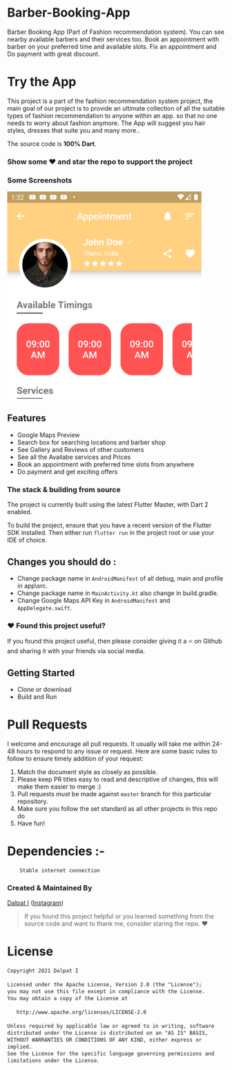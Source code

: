 # Barber-Booking-App

Barber Booking App (Part of Fashion recommendation system). You can see nearby available barbers and their services too. Book an appointment with barber on your preferred time and available slots.
Fix an appointment and Do payment with great discount.

# Try the App

This project is a part of the fashion recommendation system project, the main goal of our project is to provide an ultimate collection of all the suitable types of fashion recommendation to anyone within an app. so that no one needs to worry about fashion anymore. The App will suggest you hair styles, dresses that suite you and many more..

The source code is **100% Dart**.

### Show some :heart: and star the repo to support the project

### Some Screenshots

<img height="480px" src="https://github.com/Mukulshingwani/medbuddy/blob/9b063b010058ed3b7c1a7c5f32b4dd54e46e5c3b/assets/images/118353435-ca0b1800-b583-11eb-9186-970def982a23.png">

## Features
- Google Maps Preview
- Search box for searching locations and barber shop
- See Gallery and Reviews of other customers
- See all the Availabe services and Prices
- Book an appointment with preferred time slots from anywhere
- Do payment and get exciting offers

### The stack & building from source

The project is currently built using the latest Flutter Master, with Dart 2 enabled.

To build the project, ensure that you have a recent version of the Flutter SDK installed. Then either run `flutter run` in the project root or use your IDE of choice.

## Changes you should do :
- Change package name in `AndroidManifest` of all debug, main and profile in app\src.
- Change package name in `MainActivity.kt` also change in build.gradle.
- Change Google Maps API Key in `AndroidManifest` and `AppDelegate.swift`.

### :heart: Found this project useful?

If you found this project useful, then please consider giving it a :star: on Github and sharing it with your friends via social media.


## Getting Started
- Clone or download
- Build and Run

# Pull Requests

I welcome and encourage all pull requests. It usually will take me within 24-48 hours to respond to any issue or request. Here are some basic rules to follow to ensure timely addition of your request:

1.  Match the document style as closely as possible.
2.  Please keep PR titles easy to read and descriptive of changes, this will make them easier to merge :)
3.  Pull requests _must_ be made against `master` branch for this particular repository.
4.  Make sure you follow the set standard as all other projects in this repo do
5.  Have fun!

# Dependencies :-

		Stable internet connection


### Created & Maintained By

[Dalpat I](https://github.com/dalpat98)
([Instagram](https://www.instagram.com/dalpat_chaudhary__/))

> If you found this project helpful or you learned something from the source code and want to thank me, consider staring the repo. :heart:

# License

    Copyright 2021 Dalpat I

    Licensed under the Apache License, Version 2.0 (the "License");
    you may not use this file except in compliance with the License.
    You may obtain a copy of the License at

       http://www.apache.org/licenses/LICENSE-2.0

    Unless required by applicable law or agreed to in writing, software
    distributed under the License is distributed on an "AS IS" BASIS,
    WITHOUT WARRANTIES OR CONDITIONS OF ANY KIND, either express or implied.
    See the License for the specific language governing permissions and
    limitations under the License.
